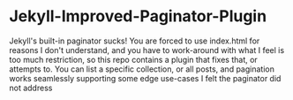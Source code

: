 # Jekyll-Improved-Paginator-Plugin
Jekyll's built-in paginator sucks! You are forced to use index.html for reasons I don't understand, and you have to work-around with what I feel is too much restriction, so this repo contains a plugin that fixes that, or attempts to. You can list a specific collection, or all posts, and pagination works seamlessly supporting some edge use-cases I felt the paginator did not address
